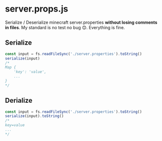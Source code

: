 # server.props.js

Serialize / Deserialize minecraft server.properties **without losing comments in files**.
My standard is no test no bug 😊. Everything is fine.

## Serialize

```js
const input = fs.readFileSync('./server.properties').toString()
serialize(input)
/*
Map {
    'key': 'value',
    ...
}
*/
```

## Derialize

```js
const input = fs.readFileSync('./server.properties').toString()
serialize(input).toString()
/*
key=value
...
*/
```